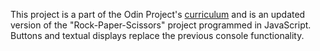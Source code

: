 This project is a part of the Odin Project's [curriculum](https://www.theodinproject.com/courses/web-development-101/lessons/dom-manipulation) and is an updated version of the "Rock-Paper-Scissors" project programmed in JavaScript. Buttons and textual displays replace the previous console functionality.
